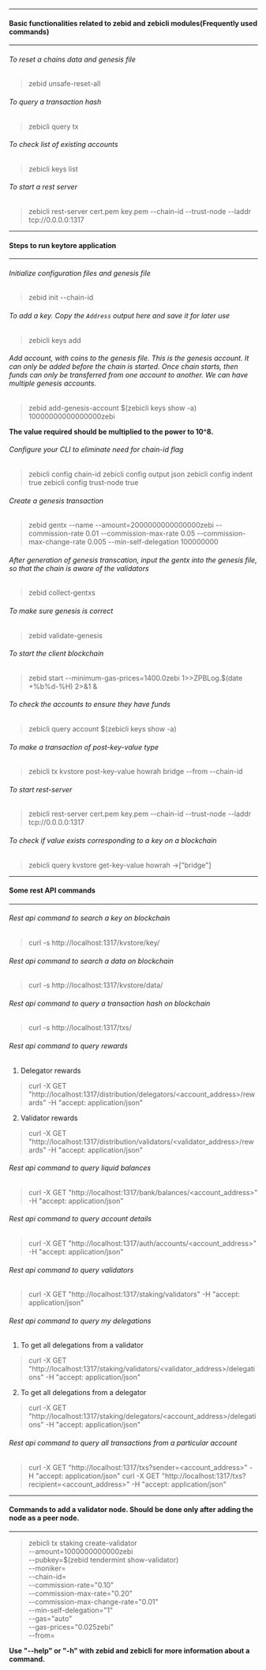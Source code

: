 -------------------------------------------------------------------------------------
#### Basic functionalities related to zebid and zebicli modules(Frequently used commands)
-------------------------------------------------------------------------------------

###### To reset a chains data and genesis file
> zebid unsafe-reset-all

###### To query a transaction hash
> zebicli query tx <hash>

###### To check list of existing accounts
> zebicli keys list

###### To start a rest server
> zebicli rest-server cert.pem key.pem --chain-id <chain-name> --trust-node --laddr tcp://0.0.0.0:1317

----------------------------------
#### Steps to run keytore application
----------------------------------

###### Initialize configuration files and genesis file
> zebid init <moniker> --chain-id <chain-name>

###### To add a key. Copy the `Address` output here and save it for later use
> zebicli keys add <account-holder-name>

###### Add account, with coins to the genesis file. This is the genesis account. It can only be added before the chain is started. Once chain starts, then funds can only be transferred from one account to another. We can have multiple genesis accounts.
> zebid add-genesis-account $(zebicli keys show <account-holder-name> -a) 10000000000000000zebi

**The value required should be multiplied to the power to 10^8.**

###### Configure your CLI to eliminate need for chain-id flag
> zebicli config chain-id <chain-name>
> zebicli config output json
> zebicli config indent true
> zebicli config trust-node true

###### Create a genesis transaction
> zebid gentx --name <account-holder-name> --amount=2000000000000000zebi --commission-rate 0.01 --commission-max-rate 0.05 --commission-max-change-rate 0.005 --min-self-delegation 100000000

###### After generation of genesis transcation, input the gentx into the genesis file, so that the chain is aware of the validators
> zebid collect-gentxs

###### To make sure genesis is correct
> zebid validate-genesis

###### To start the client blockchain
> zebid start --minimum-gas-prices=1400.0zebi 1>>ZPBLog.$(date +%b%d-%H)  2>&1  &

###### To check the accounts to ensure they have funds
> zebicli query account $(zebicli keys show <account-holder-name> -a)

###### To make a transaction of post-key-value type
> zebicli tx kvstore post-key-value howrah bridge --from <account-holder-name> --chain-id <chain-name>

###### To start rest-server
> zebicli rest-server cert.pem key.pem --chain-id <chain-name> --trust-node --laddr tcp://0.0.0.0:1317

###### To check if value exists corresponding to a key on a blockchain
> zebicli query kvstore get-key-value howrah
->["bridge"]

------------------------
#### Some rest API commands
------------------------
###### Rest api command to search a key on blockchain
> curl -s http://localhost:1317/kvstore/key/<key>

###### Rest api command to search a data on blockchain
> curl -s http://localhost:1317/kvstore/data/<data>

###### Rest api command to query a transaction hash on blockchain
> curl -s http://localhost:1317/txs/<hash>

###### Rest api command to query rewards
1. Delegator rewards
> curl -X GET "http://localhost:1317/distribution/delegators/<account_address>/rewards" -H "accept: application/json"

2. Validator rewards
> curl -X GET "http://localhost:1317/distribution/validators/<validator_address>/rewards" -H "accept: application/json"

###### Rest api command to query liquid balances
> curl -X GET "http://localhost:1317/bank/balances/<account_address>" -H "accept: application/json"

###### Rest api command to query account details
> curl -X GET "http://localhost:1317/auth/accounts/<account_address>" -H "accept: application/json"

###### Rest api command to query validators
> curl -X GET "http://localhost:1317/staking/validators" -H "accept: application/json"

###### Rest api command to query my delegations
1. To get all delegations from a validator
> curl -X GET "http://localhost:1317/staking/validators/<validator_address>/delegations" -H "accept: application/json"

2. To get all delegations from a delegator
> curl -X GET "http://localhost:1317/staking/delegators/<account_address>/delegations" -H "accept: application/json"

###### Rest api command to query all transactions from a particular account
> curl -X GET "http://localhost:1317/txs?sender=<account_address>" -H "accept: application/json"
> curl -X GET "http://localhost:1317/txs?recipient=<account_address>" -H "accept: application/json"

---------------------------------------------------------------------------------------------
#### Commands to add a validator node. Should be done only after adding the node as a peer node.
---------------------------------------------------------------------------------------------
> zebicli tx staking create-validator \
  --amount=1000000000000zebi \
  --pubkey=$(zebid tendermint show-validator) \
  --moniker=<node-name> \
  --chain-id=<chain-name> \
  --commission-rate="0.10" \
  --commission-max-rate="0.20" \
  --commission-max-change-rate="0.01" \
  --min-self-delegation="1" \
  --gas="auto" \
  --gas-prices="0.025zebi" \
  --from=<account-holder-name>

**Use "--help" or "-h" with zebid and zebicli for more information about a command.**


